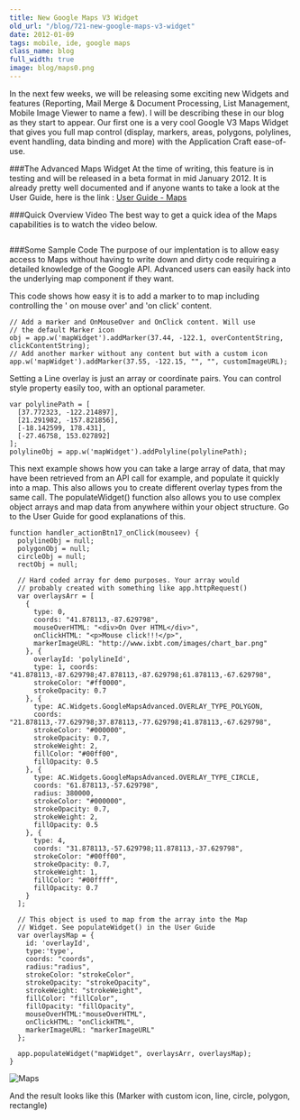 ```yaml
---
title: New Google Maps V3 Widget
old_url: "/blog/721-new-google-maps-v3-widget"
date: 2012-01-09
tags: mobile, ide, google maps
class_name: blog
full_width: true
image: blog/maps0.png
---
```


In the next few weeks, we will be releasing some exciting new Widgets and features (Reporting, Mail Merge & Document Processing, List Management, Mobile Image Viewer to name a few). I will be describing these in our blog as they start to appear. Our first one is a very cool Google V3 Maps Widget that gives you full map control (display, markers, areas, polygons, polylines, event handling, data binding and more) with the Application Craft ease-of-use.

###The Advanced Maps Widget
At the time of writing, this feature is in testing and will be released in a beta format in mid January 2012. It is already pretty well documented and if anyone wants to take a look at the User Guide, here is the link : <a href="http://www.applicationcraft.com/revisions/current/docs/user-guide/index.html?google_v3_maps_widget.htm" target="_blank">User Guide - Maps</a>

###Quick Overview Video
The best way to get a quick idea of the Maps capabilities is to watch the video below.

<a target="_blank"  href="http://www.youtube.com/v/itxUNWlFuuk?autoplay=1&amp;hd=1&amp;fs=1&amp;showsearch=0&amp;rel=0&amp;" title="AC Maps Widget"><img alt="" src="/img/blog/maps1.png" /></a>


###Some Sample Code
The purpose of our implentation is to allow easy access to Maps without having to write down and dirty code requiring a detailed knowledge of the Google API. Advanced users can easily hack into the underlying map component if they want.

This code shows how easy it is to add a marker to to map including controlling the ' on mouse over' and 'on click' content.

    // Add a marker and OnMouseOver and OnClick content. Will use 
    // the default Marker icon
    obj = app.w('mapWidget').addMarker(37.44, -122.1, overContentString, clickContentString);
    // Add another marker without any content but with a custom icon
    app.w('mapWidget').addMarker(37.55, -122.15, "", "", customImageURL);

Setting a Line overlay is just an array or coordinate pairs. You can control style property easily too, with an optional parameter.

    var polylinePath = [
      [37.772323, -122.214897],
      [21.291982, -157.821856],
      [-18.142599, 178.431],
      [-27.46758, 153.027892]
    ];
    polylineObj = app.w('mapWidget').addPolyline(polylinePath);

This next example shows how you can take a large array of data, that may have been retrieved from an API call for example, and populate it quickly into a map. This also allows you to create different overlay types from the same call. The populateWidget() function also allows you to use complex object arrays and map data from anywhere within your object structure. Go to the User Guide for good explanations of this.

    function handler_actionBtn17_onClick(mouseev) {
      polylineObj = null;
      polygonObj = null;
      circleObj = null;
      rectObj = null;

      // Hard coded array for demo purposes. Your array would 
      // probably created with something like app.httpRequest()
      var overlaysArr = [
        {
          type: 0,
          coords: "41.878113,-87.629798",
          mouseOverHTML: "<div>On Over HTML</div>",
          onClickHTML: "<p>Mouse click!!!</p>",
          markerImageURL: "http://www.ixbt.com/images/chart_bar.png"
        }, {
          overlayId: 'polylineId',
          type: 1, coords: "41.878113,-87.629798;47.878113,-87.629798;61.878113,-67.629798",
          strokeColor: "#ff0000",
          strokeOpacity: 0.7
        }, {
          type: AC.Widgets.GoogleMapsAdvanced.OVERLAY_TYPE_POLYGON,
          coords: "21.878113,-77.629798;37.878113,-77.629798;41.878113,-67.629798",
          strokeColor: "#000000",
          strokeOpacity: 0.7,
          strokeWeight: 2,
          fillColor: "#00ff00",
          fillOpacity: 0.5
        }, {
          type: AC.Widgets.GoogleMapsAdvanced.OVERLAY_TYPE_CIRCLE,
          coords: "61.878113,-57.629798",
          radius: 380000,
          strokeColor: "#000000",
          strokeOpacity: 0.7,
          strokeWeight: 2,
          fillOpacity: 0.5
        }, {
          type: 4,
          coords: "31.878113,-57.629798;11.878113,-37.629798",
          strokeColor: "#00ff00",
          strokeOpacity: 0.7,
          strokeWeight: 1,
          fillColor: "#00ffff",
          fillOpacity: 0.7
        }
      ];

      // This object is used to map from the array into the Map 
      // Widget. See populateWidget() in the User Guide
      var overlaysMap = {
        id: 'overlayId', 
        type:'type',
        coords: "coords",
        radius:"radius",
        strokeColor: "strokeColor",
        strokeOpacity: "strokeOpacity",
        strokeWeight: "strokeWeight",
        fillColor: "fillColor",
        fillOpacity: "fillOpacity",
        mouseOverHTML:"mouseOverHTML",
        onClickHTML: "onClickHTML",
        markerImageURL: "markerImageURL"
      };

      app.populateWidget("mapWidget", overlaysArr, overlaysMap);
    }

![Maps](/img/blog/maps2.png "Google maps") 

And the result looks like this (Marker with custom icon, line, circle, polygon, rectangle)
